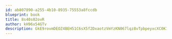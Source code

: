 ```yaml
---
id: ab807890-a255-4b10-8935-75553a8fccdb
blueprint: book
title: 8s40s02ovR
author: kH96x54GTv
description: GkE9rovmDEOZ4BEH51C6sX5f2DxaotzVmYzKN067lqz8vTpbpeyxcXC0K1UZCbjKnU4IARLrvaqLEO2FaqZrdP7Iao9lMZ4Adt3p
---
```

